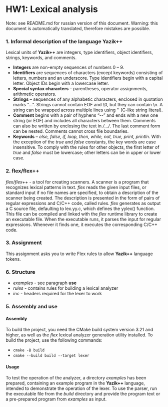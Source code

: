 # HW1: Lexical analysis

Note: see README.md for russian version of this document.
Warning: this document is automatically translated, therefore mistakes are possible.

### 1. Informal description of the language **Yazik++**
Lexical units of **Yazik++** are integers, type identifiers, object identifiers, strings, keywords, and
comments.
- **Integers** are non-empty sequences of numbers 0 – 9.
- **Identifiers** are sequences of characters (except keywords) consisting of letters, numbers and an underscore.
Type identifiers begin with a capital letter.
Object IDs begin with a lowercase letter.
- **Special syntax characters** – parentheses, operator
assignments, arithmetic operators.
- **Strings** – sequences of any alphabetic characters, enclosed in quotation marks "...". Strings cannot contain EOF and \0, but they can contain \n. A string can be wrapped across multiple lines using '\' (C-like string literal).
- **Comment** begins with a pair of hyphens “--” and ends with a new one
string (or EOF) and includes all characters between them. Comments can also be written by enclosing the text in */*...*/*. The last comment form can be nested. Comments cannot
cross file boundaries.
- **Keywords** – *else, false, if, loop, then, while, not, true,
print, println*. With the exception of the *true* and *false* constants, the key
words are case insensitive. To comply with the rules
for other objects, the first letter of *true* and *false* must be lowercase;
other letters can be in upper or lower case.

### 2. flex/flex++

*flex*/*flex++* - a tool for creating scanners. A scanner is a program that recognizes lexical patterns in text. *flex* reads the given input files, or standard input if no file names are specified, to obtain a description of the scanner being created. The description is presented in the form of pairs of regular expressions and C/C++ code, called rules. *flex* generates as output a C source file, defaulting to lex.yy.c, which defines the yylex() function. This file can be compiled and linked with the *flex* runtime library to create an executable file. When the executable runs, it parses the input for regular expressions. Whenever it finds one, it executes the corresponding C/C++ code.

### 3. Assignment
This assignment asks you to write Flex rules to allow
**Yazik++** language tokens.

### 6. Structure
- *examples* - see paragraph **use**
- *rules* - contains rules for building a lexical analyzer
- *inc* - headers required for the lexer to work

### 5. Assembly and use

#### Assembly
To build the project, you need the CMake build system version 3.21 and higher, as well as the *flex* lexical analyzer generation utility installed.
To build the project, use the following commands:
- <code>cmake -B build</code>
- <code>cmake --build build --target lexer</code>

#### Usage
To test the operation of the analyzer, a directory *examples* has been prepared, containing an example program in the **Yazik++** language, intended to demonstrate the operation of the lexer.
To use the parser, run the executable file from the *build* directory and provide the program text or a pre-prepared program from *examples* as input.